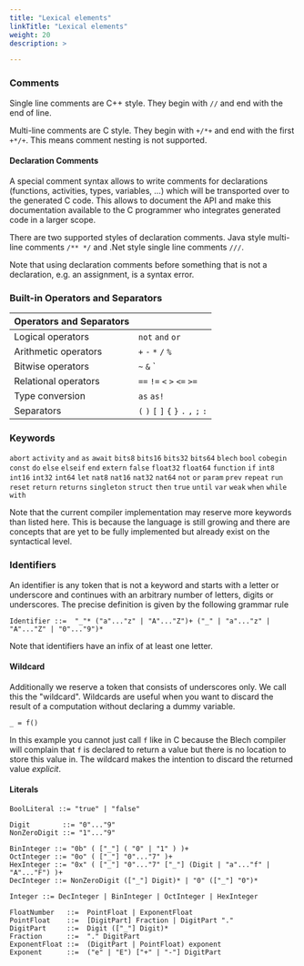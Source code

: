 ```yaml
---
title: "Lexical elements"
linkTitle: "Lexical elements"
weight: 20
description: >

---
```



### Comments
Single line comments are C++ style. They begin with `//` and end with the end of line.

Multi-line comments are C style. They begin with `+/*+` and end with the first `+*/+`. This means comment nesting is not supported.

#### Declaration Comments
A special comment syntax allows to write comments for declarations (functions, activities, types, variables, ...) which will be transported over to the generated C code.
This allows to document the API and make this documentation available to the C programmer who integrates generated code in a larger scope.

There are two supported styles of declaration comments.
Java style multi-line comments `/** */` and .Net style single line comments `///`.

Note that using declaration comments before something that is not a declaration, e.g. an assignment, is a syntax error.

### Built-in Operators and Separators

| Operators and Separators | |
| --- | --- |
| Logical operators | `not` `and` `or`
| Arithmetic operators | `+` `-` `*` `/` `%` 
| Bitwise operators | `~` `&` `|` `^` `>>` `<<`
| Relational operators | `==` `!=` `<` `>` `<=` `>=`
| Type conversion | `as` `as!`
| Separators | `(` `)` `[` `]` `{` `}` `.` `,` `;` `:` 


### Keywords

`abort`
`activity`
`and`
`as` 
`await`
`bits8`
`bits16` 
`bits32`
`bits64`
`blech`
`bool`
`cobegin`
`const`
`do`
`else`
`elseif`
`end`
`extern`
`false`
`float32`
`float64`
`function`
`if`
`int8`
`int16`
`int32`
`int64`
`let`
`nat8`
`nat16`
`nat32`
`nat64`
`not`
`or`
`param`
`prev`
`repeat`
`run`
`reset`
`return`
`returns`
`singleton`
`struct`
`then`
`true`
`until`
`var`
`weak`
`when`
`while`
`with`

Note that the current compiler implementation may reserve more keywords than listed here.
This is because the language is still growing and there are concepts that are yet to be fully implemented but already exist on the syntactical level.

### Identifiers
An identifier is any token that is not a keyword and starts with a letter or underscore and continues with an arbitrary number of letters, digits or underscores.
The precise definition is given by the following grammar rule

```abnf
Identifier ::=  "_"* ("a"..."z" | "A"..."Z")+ ("_" | "a"..."z" | "A"..."Z" | "0"..."9")*
```
Note that identifiers have an infix of at least one letter.

#### Wildcard
Additionally we reserve a token that consists of underscores only.
We call this the "wildcard". Wildcards are useful when you want to discard the result of a computation without declaring a dummy variable.

```blech
_ = f()
```
In this example you cannot just call `f` like in C because the Blech compiler will complain that `f` is declared to return a value but there is no location to store this value in. The wildcard makes the intention to discard the returned value *explicit*.

#### Literals

```abnf
BoolLiteral ::= "true" | "false"

Digit        ::= "0"..."9"
NonZeroDigit ::= "1"..."9"

BinInteger ::= "0b" ( ["_"] ( "0" | "1" ) )+
OctInteger ::= "0o" ( ["_"] "0"..."7" )+
HexInteger ::= "0x" ( ["_"] "0"..."7" ["_"] (Digit | "a"..."f" | "A"..."F") )+  
DecInteger ::= NonZeroDigit (["_"] Digit)* | "0" (["_"] "0")*

Integer ::= DecInteger | BinInteger | OctInteger | HexInteger

FloatNumber   ::=  PointFloat | ExponentFloat
PointFloat    ::=  [DigitPart] Fraction | DigitPart "."
DigitPart     ::=  Digit (["_"] Digit)*
Fraction      ::=  "." DigitPart
ExponentFloat ::=  (DigitPart | PointFloat) exponent
Exponent      ::=  ("e" | "E") ["+" | "-"] DigitPart
```